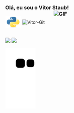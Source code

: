### Olá, eu sou o Vitor Staub! <img align="right" alt="GIF" src="https://cdn.discordapp.com/attachments/942494759111503904/951168685446410240/final_6228e134df8b6f00590e3bee_806052.gif" width="350"/>

<div style="display: inline_block">
  <img align="center" alt="Vitor-Python" height="40" width="50" src="https://raw.githubusercontent.com/devicons/devicon/master/icons/python/python-original.svg">
  <img align="center" alt="Vitor-Git" height="40" width="50" src="https://cdn.jsdelivr.net/gh/devicons/devicon/icons/git/git-original.svg">
<div/>
  
  ##
  
<div>
  <a href="https://www.linkedin.com/in/vitor-staub/" target="_blank" rel="noopener noreferrer"><img src="https://img.shields.io/badge/-LinkedIn-%230077B5?style=for-the-badge&logo=linkedin&logoColor=white" target="_blank" rel="noopener noreferrer"></a> 
  <a href = "mailto:vitorhugostaub12@gmail.com"><img src="https://img.shields.io/badge/-Gmail-%23333?style=for-the-badge&logo=gmail&logoColor=white" target="_blank"></a>
  
  ![Snake animation](https://github.com/vitorstaub/vitorstaub/blob/output/github-contribution-grid-snake.svg)
  
</div>
